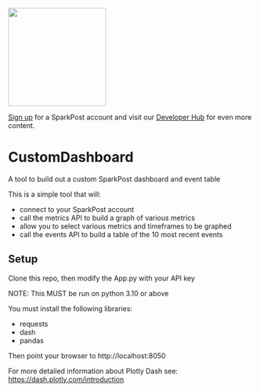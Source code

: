 <a href="https://www.sparkpost.com"><img src="https://www.sparkpost.com/sites/default/files/attachments/SparkPost_Logo_2-Color_Gray-Orange_RGB.svg" width="200px"/></a>

[Sign up](https://app.sparkpost.com/join?plan=free-0817?src=Social%20Media&sfdcid=70160000000pqBb&pc=GitHubSignUp&utm_source=github&utm_medium=social-media&utm_campaign=github&utm_content=sign-up) for a SparkPost account and visit our [Developer Hub](https://developers.sparkpost.com) for even more content.

# CustomDashboard
A tool to build out a custom SparkPost dashboard and event table

This is a simple tool that will:
 - connect to your SparkPost account
 - call the metrics API to build a graph of various metrics
 - allow you to select various metrics and timeframes to be graphed
 - call the events API to build a table of the 10 most recent events

## Setup
Clone this repo, then modify the App.py with your API key

NOTE: This MUST be run on python 3.10 or above

You must install the following libraries:
 - requests
 - dash
 - pandas

Then point your browser to http://localhost:8050

For more detailed information about Plotly Dash see: https://dash.plotly.com/introduction